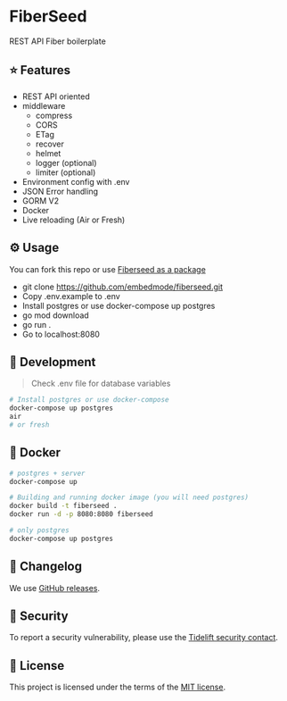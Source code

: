 # FiberSeed

REST API Fiber boilerplate

## ⭐️ Features

- REST API oriented
- middleware
  - compress
  - CORS
  - ETag
  - recover
  - helmet
  - logger (optional)
  - limiter (optional)
- Environment config with .env
- JSON Error handling
- GORM V2
- Docker
- Live reloading (Air or Fresh)

## ⚙️ Usage

You can fork this repo or use [Fiberseed as a package](https://github.com/embedmode/fiberseed/blob/main/main.go)

- git clone https://github.com/embedmode/fiberseed.git
- Copy .env.example to .env
- Install postgres or use docker-compose up postgres
- go mod download
- go run .
- Go to localhost:8080

## 🚧 Development

> Check .env file for database variables

```sh
# Install postgres or use docker-compose
docker-compose up postgres
air
# or fresh
```

## 🐳 Docker

```sh
# postgres + server
docker-compose up

# Building and running docker image (you will need postgres)
docker build -t fiberseed .
docker run -d -p 8080:8080 fiberseed

# only postgres
docker-compose up postgres
```

## 📜 Changelog

We use [GitHub releases](https://github.com/embedmode/fiberseed/releases).

## 🔐 Security

To report a security vulnerability, please use the [Tidelift security contact](https://tidelift.com/security).

## 📄 License

This project is licensed under the terms of the
[MIT license](/LICENSE).

